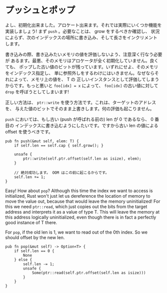 <!--
# Push and Pop
-->

# プッシュとポップ

<!--
Alright. We can initialize. We can allocate. Let's actually implement some
functionality! Let's start with `push`. All it needs to do is check if we're
full to grow, unconditionally write to the next index, and then increment our
length.
-->

よし、初期化出来ました。アロケート出来ます。それでは実際にいくつか機能を
実装しましょう! まず `push` 。必要なことは、 grow をするべきか確認し、
状況によらず、次のインデックスの場所に書き込み、そして長さをインクリメント
します。

<!--
To do the write we have to be careful not to evaluate the memory we want to write
to. At worst, it's truly uninitialized memory from the allocator. At best it's the
bits of some old value we popped off. Either way, we can't just index to the memory
and dereference it, because that will evaluate the memory as a valid instance of
T. Worse, `foo[idx] = x` will try to call `drop` on the old value of `foo[idx]`!
-->

書き込みの際、書き込みたいメモリの値を評価しないよう、注意深く行なう必要が
あるます。最悪、そのメモリはアロケータが全く初期化していません。良くても、
ポップした古い値のビットが残っています。いずれにせよ、そのメモリをインデックス指定し、
単に参照外しをするわけにはいきません。なぜならそれによって、メモリ上の値を、 T の
正しいインスタンスとして評価してしまうからです。もっと悪いと `foo[idx] = x` によって、
`foo[idx]` の古い値に対して `drop` を呼ぼうとしてしまいます!

<!--
The correct way to do this is with `ptr::write`, which just blindly overwrites the
target address with the bits of the value we provide. No evaluation involved.
-->

正しい方法は、 `ptr::write` を使う方法です。これは、ターゲットのアドレスを、
与えた値のビットでそのまま上書きします。何の評価も起こりません。

<!--
For `push`, if the old len (before push was called) is 0, then we want to write
to the 0th index. So we should offset by the old len.
-->

`push` においては、もし古い (push が呼ばれる前の) len が 0 であるなら、 0 番目の
インデックスに書き込むようにしたいです。ですから古い len の値による offset を使うべきです。

```rust,ignore
pub fn push(&mut self, elem: T) {
    if self.len == self.cap { self.grow(); }

    unsafe {
        ptr::write(self.ptr.offset(self.len as isize), elem);
    }

    // 絶対成功します。 OOM はこの前に起こるからです。
    self.len += 1;
}
```

Easy! How about `pop`? Although this time the index we want to access is
initialized, Rust won't just let us dereference the location of memory to move
the value out, because that would leave the memory uninitialized! For this we
need `ptr::read`, which just copies out the bits from the target address and
interprets it as a value of type T. This will leave the memory at this address
logically uninitialized, even though there is in fact a perfectly good instance
of T there.

For `pop`, if the old len is 1, we want to read out of the 0th index. So we
should offset by the new len.

```rust,ignore
pub fn pop(&mut self) -> Option<T> {
    if self.len == 0 {
        None
    } else {
        self.len -= 1;
        unsafe {
            Some(ptr::read(self.ptr.offset(self.len as isize)))
        }
    }
}
```
